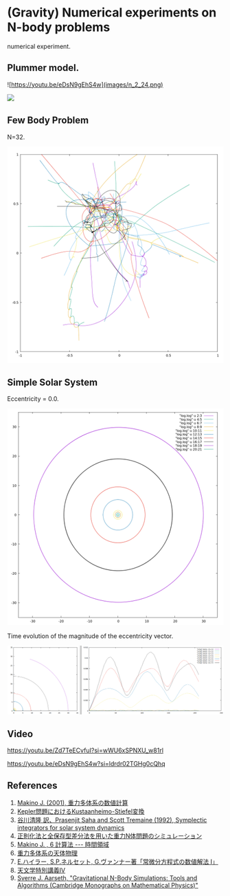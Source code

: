 # (Gravity) Numerical experiments on N-body problems

numerical experiment.

## Plummer model.

![https://youtu.be/eDsN9gEhS4w](images/n_2_24.png)

![](images/ep_1e-1_n_10000_r_2r2.png)

## Few Body Problem

N=32.

![](images/n_32_res1080.png)

## Simple Solar System

Eccentricity = 0.0.

![](images/orbit_line.png)

Time evolution of the magnitude of the eccentricity vector.

![](images/orbital_eccentricity.png)

## Video

https://youtu.be/Zd7TeECvfuI?si=wWU6xSPNXU_w81rl

https://youtu.be/eDsN9gEhS4w?si=ldrdr02TGHg0cQhq

## References

1. [Makino J. (2001), 重力多体系の数値計算](https://repository.kulib.kyoto-u.ac.jp/dspace/bitstream/2433/97012/1/KJ00004711437.pdf)
2. [Kepler問題におけるKustaanheimo-Stiefel変換](https://osanshouo.github.io/blog/2021/04/12-kustaanheimo-stiefel/)
3. [谷川清隆 訳、Prasenjit Saha and Scott Tremaine (1992), Symplectic integrators for solar system dynamics](http://th.nao.ac.jp/MEMBER/tanikawa/list08/saha/st1.pdf)
4. [正則化法と全保存型差分法を用いた重力N体問題のシミュレーション](https://catalog.lib.kyushu-u.ac.jp/opac_download_md/14286/Article_No_14.pdf)
5. [Makino J. , 6 計算法 --- 時間領域](https://jun-makino.sakura.ne.jp/papers/bussei-nbody/node7.html)
6. [重力多体系の天体物理](https://jun-makino.sakura.ne.jp/talks/waseda-kougi-2006.pdf)
7. [E.ハイラー, S.P.ネルセット, G.ヴァンナー著「常微分方程式の数値解法 I」](https://www.maruzen-publishing.co.jp/item/b294285.html)
8. [天文学特別講義IV](https://jun-makino.sakura.ne.jp/kougi/stellar_dynamics_2009/note1/note1-e.html)
9. [Sverre J. Aarseth, "Gravitational N-Body Simulations: Tools and Algorithms (Cambridge Monographs on Mathematical Physics)"](https://www.cambridge.org/core/books/gravitational-nbody-simulations/A5D1D86EA634C9D354B7C82C029D6933)